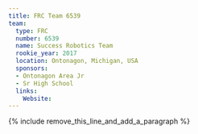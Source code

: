 ```yaml
---
title: FRC Team 6539
team:
  type: FRC
  number: 6539
  name: Success Robotics Team
  rookie_year: 2017
  location: Ontonagon, Michigan, USA
  sponsors:
  - Ontonagon Area Jr
  - Sr High School
  links:
    Website:
---
```


{% include remove_this_line_and_add_a_paragraph %}